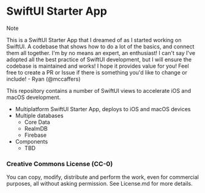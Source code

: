 #  SwiftUI Starter App

> [!NOTE]  
> This is a SwiftUI Starter App that I dreamed of as I started working on SwiftUI. A codebase that shows how to do a lot of the basics, and connect them all together. I'm by no means an expert, an enthusiast! I can't say I've adopted all the best practice of SwiftUI development, but I will ensure the codebase is maintained and works! I hope it provides value for you! Feel free to create a PR or Issue if there is something you'd like to change or include! - Ryan (@mccaffers)

This repository contains a number of SwiftUI views to accelerate iOS and macOS development. 

* Multiplatform SwiftUI Starter App, deploys to iOS and macOS devices
* Multiple databases
  * Core Data
  * RealmDB
  * Firebase
* Components
  * TBD

### Creative Commons License (CC-0)

You can copy, modify, distribute and perform the work, even for commercial purposes, all without asking permission. See License.md for more details.

